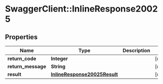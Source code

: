 # SwaggerClient::InlineResponse20025

## Properties
Name | Type | Description | Notes
------------ | ------------- | ------------- | -------------
**return_code** | **Integer** |  | [optional] 
**return_message** | **String** |  | [optional] 
**result** | [**InlineResponse20025Result**](InlineResponse20025Result.md) |  | [optional] 


